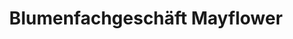 ---
title: "Blumenfachgeschäft Mayflower"
url: /moeckern/blumenfachgeschaeft-mayflower/
shop: Blumen
---